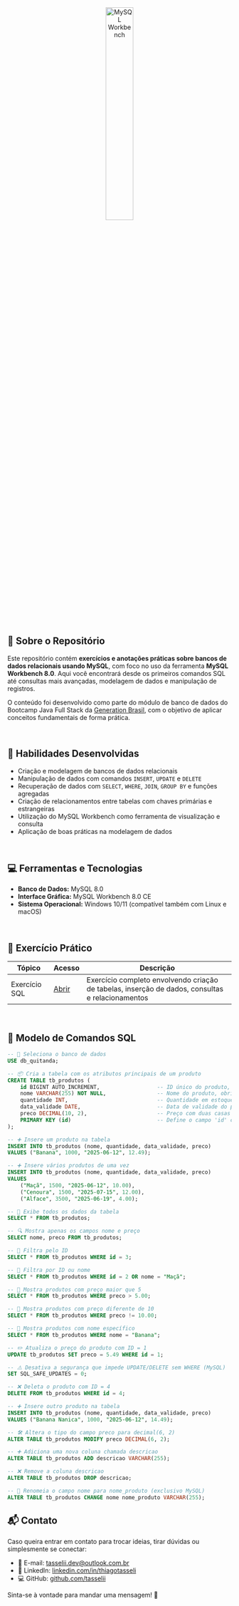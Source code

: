 
<div align="center">
	<img src="https://github.com/user-attachments/assets/697e3d6a-d164-4227-a877-a35d2c319e4b" title="MySQL Workbench" width="35%"/>
</div>
<br />


## 📖 Sobre o Repositório

Este repositório contém **exercícios e anotações práticas sobre bancos de dados relacionais usando MySQL**, com foco no uso da ferramenta **MySQL Workbench 8.0**. Aqui você encontrará desde os primeiros comandos SQL até consultas mais avançadas, modelagem de dados e manipulação de registros.

O conteúdo foi desenvolvido como parte do módulo de banco de dados do Bootcamp Java Full Stack da [Generation Brasil](https://brazil.generation.org/), com o objetivo de aplicar conceitos fundamentais de forma prática.

<br />

## 🧠 Habilidades Desenvolvidas

- Criação e modelagem de bancos de dados relacionais  
- Manipulação de dados com comandos `INSERT`, `UPDATE` e `DELETE`  
- Recuperação de dados com `SELECT`, `WHERE`, `JOIN`, `GROUP BY` e funções agregadas  
- Criação de relacionamentos entre tabelas com chaves primárias e estrangeiras  
- Utilização do MySQL Workbench como ferramenta de visualização e consulta  
- Aplicação de boas práticas na modelagem de dados  

<br />

## 💻 Ferramentas e Tecnologias

- **Banco de Dados:** MySQL 8.0  
- **Interface Gráfica:** MySQL Workbench 8.0 CE  
- **Sistema Operacional:** Windows 10/11 (compatível também com Linux e macOS)  

<br />

## 🧪 Exercício Prático

| Tópico                 | Acesso                                                       | Descrição                                                      |
| --------------------- | ------------------------------------------------------------ | -------------------------------------------------------------- |
| Exercício SQL         | [Abrir](https://github.com/tasselii/MySQL/tree/main/aula-02/exercicios)         | Exercício completo envolvendo criação de tabelas, inserção de dados, consultas e relacionamentos |


<br />

## 📜 Modelo de Comandos SQL 

```sql
-- 📌 Seleciona o banco de dados
USE db_quitanda;

-- 📦 Cria a tabela com os atributos principais de um produto
CREATE TABLE tb_produtos (
    id BIGINT AUTO_INCREMENT,                  -- ID único do produto, gerado automaticamente
    nome VARCHAR(255) NOT NULL,                -- Nome do produto, obrigatório
    quantidade INT,                            -- Quantidade em estoque
    data_validade DATE,                        -- Data de validade do produto
    preco DECIMAL(10, 2),                      -- Preço com duas casas decimais
    PRIMARY KEY (id)                           -- Define o campo 'id' como chave primária
);

-- ➕ Insere um produto na tabela
INSERT INTO tb_produtos (nome, quantidade, data_validade, preco)
VALUES ("Banana", 1000, "2025-06-12", 12.49);

-- ➕ Insere vários produtos de uma vez
INSERT INTO tb_produtos (nome, quantidade, data_validade, preco)
VALUES 
    ("Maçã", 1500, "2025-06-12", 10.00),
    ("Cenoura", 1500, "2025-07-15", 12.00),
    ("Alface", 3500, "2025-06-19", 4.00);

-- 👀 Exibe todos os dados da tabela
SELECT * FROM tb_produtos;

-- 🔍 Mostra apenas os campos nome e preço
SELECT nome, preco FROM tb_produtos;

-- 🎯 Filtra pelo ID
SELECT * FROM tb_produtos WHERE id = 3;

-- 🎯 Filtra por ID ou nome
SELECT * FROM tb_produtos WHERE id = 2 OR nome = "Maçã";

-- 🎯 Mostra produtos com preço maior que 5
SELECT * FROM tb_produtos WHERE preco > 5.00;

-- 🎯 Mostra produtos com preço diferente de 10
SELECT * FROM tb_produtos WHERE preco != 10.00;

-- 🎯 Mostra produtos com nome específico
SELECT * FROM tb_produtos WHERE nome = "Banana";

-- ✏️ Atualiza o preço do produto com ID = 1
UPDATE tb_produtos SET preco = 5.49 WHERE id = 1;

-- ⚠️ Desativa a segurança que impede UPDATE/DELETE sem WHERE (MySQL)
SET SQL_SAFE_UPDATES = 0;

-- ❌ Deleta o produto com ID = 4
DELETE FROM tb_produtos WHERE id = 4;

-- ➕ Insere outro produto na tabela
INSERT INTO tb_produtos (nome, quantidade, data_validade, preco)
VALUES ("Banana Nanica", 1000, "2025-06-12", 14.49);

-- 🛠 Altera o tipo do campo preco para decimal(6, 2)
ALTER TABLE tb_produtos MODIFY preco DECIMAL(6, 2);

-- ➕ Adiciona uma nova coluna chamada descricao
ALTER TABLE tb_produtos ADD descricao VARCHAR(255);

-- ❌ Remove a coluna descricao
ALTER TABLE tb_produtos DROP descricao;

-- 🔄 Renomeia o campo nome para nome_produto (exclusivo MySQL)
ALTER TABLE tb_produtos CHANGE nome nome_produto VARCHAR(255);

```

## 📬 Contato

Caso queira entrar em contato para trocar ideias, tirar dúvidas ou simplesmente se conectar:

- 📧 E-mail: [tasselii.dev@outlook.com.br](mailto:tasselii.dev@outlook.com.br)
- 💼 LinkedIn: [linkedin.com/in/thiagotasseli](https://www.linkedin.com/in/thiagotasseli-tech/)
- 💻 GitHub: [github.com/tasselii](https://github.com/tasselii)

Sinta-se à vontade para mandar uma mensagem! 🚀
